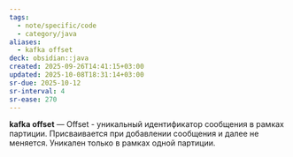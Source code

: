 ```yaml
---
tags:
  - note/specific/code
  - category/java
aliases:
  - kafka offset
deck: obsidian::java
created: 2025-09-26T14:41:15+03:00
updated: 2025-10-08T18:31:14+03:00
sr-due: 2025-10-12
sr-interval: 4
sr-ease: 270
---
```


**kafka offset**
—
Offset - уникальный идентификатор сообщения в рамках партиции. Присваивается при добавлении сообщения и далее не меняется. Уникален только в рамках одной партиции.
